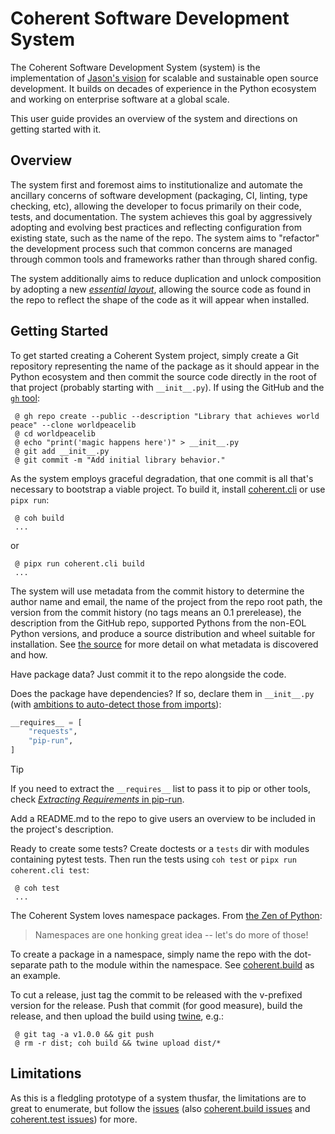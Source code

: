 # Coherent Software Development System

The Coherent Software Development System (system) is the implementation of [Jason's vision](https://blog.jaraco.com/vision-for-scalable-OSS-development/) for scalable and sustainable open source development. It builds on decades of experience in the Python ecosystem and working on enterprise software at a global scale.

This user guide provides an overview of the system and directions on getting started with it.

## Overview

The system first and foremost aims to institutionalize and automate the ancillary concerns of software development (packaging, CI, linting, type checking, etc), allowing the developer to focus primarily on their code, tests, and documentation. The system achieves this goal by aggressively adopting and evolving best practices and reflecting configuration from existing state, such as the name of the repo. The system aims to "refactor" the development process such that common concerns are managed through common tools and frameworks rather than through shared config.

The system additionally aims to reduce duplication and unlock composition by adopting a new [*essential layout*](essential-layout.md), allowing the source code as found in the repo to reflect the shape of the code as it will appear when installed.

## Getting Started

To get started creating a Coherent System project, simply create a Git repository representing the name of the package as it should appear in the Python ecosystem and then commit the source code directly in the root of that project (probably starting with `__init__.py`). If using the GitHub and the [`gh` tool](https://cli.github.com/):

```shell
 @ gh repo create --public --description "Library that achieves world peace" --clone worldpeacelib
 @ cd worldpeacelib
 @ echo "print('magic happens here')" > __init__.py
 @ git add __init__.py
 @ git commit -m "Add initial library behavior."
```

As the system employs graceful degradation, that one commit is all that's necessary to bootstrap a viable project. To build it, install [coherent.cli](https://pypi.org/project/coherent.cli) or use `pipx run`:

```shell
 @ coh build
 ...
```

or

```shell
 @ pipx run coherent.cli build
 ...
```

The system will use metadata from the commit history to determine the author name and email, the name of the project from the repo root path, the version from the commit history (no tags means an 0.1 prerelease), the description from the GitHub repo, supported Pythons from the non-EOL Python versions, and produce a source distribution and wheel suitable for installation. See [the source](https://github.com/coherent-oss/coherent.build/blob/main/discovery.py) for more detail on what metadata is discovered and how.

Have package data? Just commit it to the repo alongside the code.

Does the package have dependencies? If so, declare them in `__init__.py` (with [ambitions to auto-detect those from imports](https://github.com/coherent-oss/coherent.build/issues/3)):

```python
__requires__ = [
    "requests",
    "pip-run",
]
```

> [!Tip]
> If you need to extract the `__requires__` list to pass it to pip or other tools,
> check [_Extracting Requirements_ in pip-run](https://github.com/jaraco/pip-run#extracting-requirements).

Add a README.md to the repo to give users an overview to be included in the project's description.

Ready to create some tests? Create doctests or a `tests` dir with modules containing pytest tests. Then run the tests using `coh test` or `pipx run coherent.cli test`:

```shell
 @ coh test
 ...
```

The Coherent System loves namespace packages. From [the Zen of Python](https://peps.python.org/pep-0020/):

> Namespaces are one honking great idea -- let's do more of those!

To create a package in a namespace, simply name the repo with the dot-separate path to the module within the namespace. See [coherent.build](https://github.com/coherent-oss/coherent.build) as an example.

To cut a release, just tag the commit to be released with the v-prefixed version for the release. Push that commit (for good measure), build the release, and then upload the build using [twine](https://pypi.org/project/twine), e.g.:

```
 @ git tag -a v1.0.0 && git push
 @ rm -r dist; coh build && twine upload dist/*
```

## Limitations

As this is a fledgling prototype of a system thusfar, the limitations are to great to enumerate, but follow the [issues](https://github.com/coherent-oss/system/issues) (also [coherent.build issues](https://github.com/coherent-oss/coherent.build/issues) and [coherent.test issues](https://github.com/coherent-oss/coherent.test/issues)) for more.

